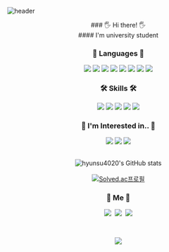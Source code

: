 ![header](https://capsule-render.vercel.app/api?type=soft&color=auto&height=150&section=header&text=LeeHyunSu&fontSize=70&animation=twinkling)

<div align = "center">
  ### 🖐 Hi there! 🖐<br>
  #### I'm university student
  
  <br>

  ### 📖 Languages 📖
  <img src="https://img.shields.io/badge/Python-3766AB?style=flat-square&logo=Python&logoColor=white"/></a> 
  <img src="https://img.shields.io/badge/Java-007396?style=flat-square&logo=Java&logoColor=white"/></a>
  <img src="https://img.shields.io/badge/Ruby-6DB33F?style=flat-square&logo=Ruby&logoColor=white"/></a> 
  <img src="https://img.shields.io/badge/CS-00599C?style=flat-square&logo=C%2B%2B&logoColor=white"/></a> 
  <img src="https://img.shields.io/badge/C++-A8B9CC?style=flat-square&logo=C&logoColor=white"/></a> 
  <img src="https://img.shields.io/badge/Javascript-ffb13b?style=flat-square&logo=javascript&logoColor=white"/></a> 
  <img src="https://img.shields.io/badge/css-1572B6?style=flat-square&logo=css3&logoColor=white"/></a>
  <img src="https://img.shields.io/badge/Go-11B48A?style=flat-square&logo=Go&logoColor=white"/></a>
  
  ### 🛠 Skills 🛠<br>
  <img src="https://img.shields.io/badge/SpringBoot-6DB33F?style=flat-square&logo=Spring&logoColor=white"/></a>
  <img src="https://img.shields.io/badge/Mysql-E6B91E?style=flat-square&logo=MySql&logoColor=white"/></a>
  <img src="https://img.shields.io/badge/php-11B48A?style=flat-square&logo=php&logoColor=white"/></a>
  <img src="https://img.shields.io/badge/aws-333664?style=flat-square&logo=amazon-aws&logoColor=white"/></a>
  <img src="https://img.shields.io/badge/Linux-E6B91E?style=flat-square&logo=Linux&logoColor=white"/></a>

  ### 🤔 I'm Interested in.. 🤔<br>
  <img src="https://img.shields.io/badge/Data-6DB33F?style=flat-square&logo=Data&logoColor=white"/> 
  <img src="https://img.shields.io/badge/Backend-FA7343?style=flat-square&logo=Backend&logoColor=white"/> 
  <img src="https://img.shields.io/badge/Spring-6DB33F?style=flat-square&logo=Spring&logoColor=white"/> 
  
  <br>
  <br>
  
  ![hyunsu4020's GitHub stats](https://github-readme-stats.vercel.app/api?username=hyunsu4020&show_icons=true&theme=radical)<br><br>
  [![Solved.ac프로필](http://mazassumnida.wtf/api/v2/generate_badge?boj=dlgustn4020)](https://solved.ac/dlgustn4020)

  <h3> 🧸 Me 🧸 </h3>
  <p>
    <a href="https://hynucode.tistory.com/"><img src="https://img.shields.io/badge/Tistory-11B48A?style=flat-   quare&logo=Tistory&logoColor=white&link=https://hynucode.tistory.com/"/></a>&nbsp
    <a href="https://www.instagram.com/hslyrical/"><img src="https://img.shields.io/badge/Instagram-E4405F?style=flat-square&logo=Instagram&logoColor=white&link=https://www.instagram.com/hslyrical/"/></a>&nbsp
    <a href="https://blog.naver.com/dlgustn4020"><img src="https://img.shields.io/badge/Naver-d14836?style=flat-square&logo=Naver&logoColor=white&link=https://blog.naver.com/dlgustn4020"/></a>
  </p>
  
  <br>

  <a href="https://hits.seeyoufarm.com"><img src="https://hits.seeyoufarm.com/api/count/incr/badge.svg?url=https%3A%2F%2Fgithub.com%2Fhyunsu4020&count_bg=%23ED6DA3&title_bg=%2386757E&icon=github.svg&icon_color=%23E1DEDE&title=hits&edge_flat=false"/></a>
</p>
</div>
